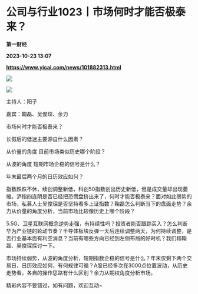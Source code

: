 # 公司与行业1023丨市场何时才能否极泰来？
**第一财经**

**2023-10-23 13:07**

**https://www.yicai.com/news/101882313.html**

![](https://imgcdn.yicai.com/uppics/slides/2023/10/ff2c61550eabd2749b32d20e4f13696a.jpg)

![](https://imgcdn.yicai.com/uppics/images/2023/10/c9f6199dcb2dc50d9f10ec95db427085.jpg)

主持人：阳子

嘉宾：鞠磊、吴俊琛、余力

市场何时才能否极泰来？

长假后的低迷主要源自什么因素？

从价量的角度 目前市场类似历史哪个阶段？

从波的角度 短期市场企稳的信号是什么？

年末最后两个月的日历效应如何？

指数跌跌不休，续创调整新低，科创50指数创出历史新低，但是成交量却出现萎缩。沪指四连阴是否已经把恐慌盘挤出来了，何时才能否极泰来？面对如此弱势的市场，私募人士吴俊琛是否坚持看多上证指数？鞠磊怎么判断当下的盘面走势？余力从价量的角度分析，当前市场比较像历史上哪个阶段？

5.5G、卫星互联网概念逆势走强，有持续性吗？投资者能否跟踪买入？怎么判断华为产业链的轮动节奏？半导体板块反弹一天后连续调整两天，为何持续调整，是否行业基本面有利空消息？当前有哪些方向已经到左侧布局的好时机？我们和鞠磊、吴俊琛探讨一下。

市场持续弱势，从波的角度分析，短期指数企稳的信号是什么？年末仅剩下两个交易日，日历效应如何，有何规律可循？A股已经多次在3000点位置波动，从历史走势看，各自的操作思路有什么区别？余力从期权角度分析市场。

精彩内容不要错过，如有问题，欢迎互动~